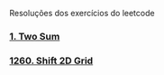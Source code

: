 Resoluções dos exercícios do leetcode

### [1. Two Sum](https://github.com/BotaUmCroppedEEstuda/leetcode/blob/master/src/main/java/twosum/1-two-sum.md)
### [1260. Shift 2D Grid](https://github.com/BotaUmCroppedEEstuda/leetcode/blob/master/src/main/java/shift2dgrid/1260-shift-2d-grid.md)

